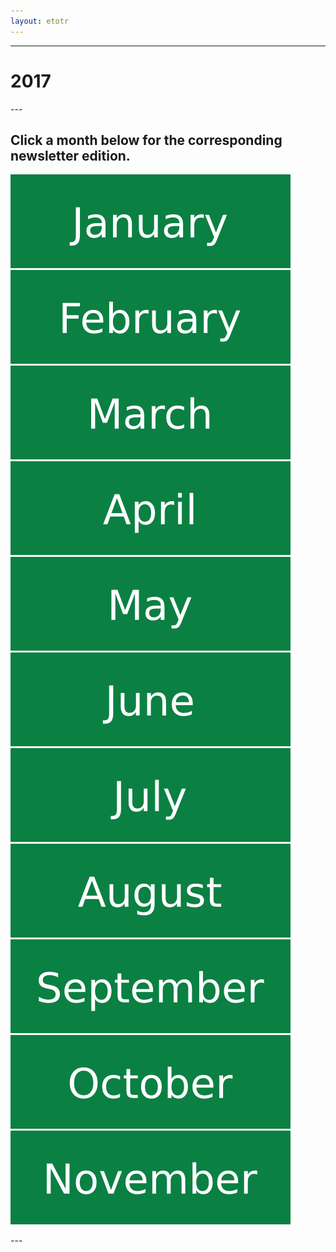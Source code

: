 ```yaml
---
layout: etotr
---
```

---
<p id="top" align="center">
  <h1>2017</h1>
</p>
---
<p align="center">
  <h2>Click a month below for the corresponding newsletter edition.</h2>
  <a href="01#top" title="January"><img class="month" alt="January" src="../../assets/svg/january-button.svg"></a>
  <a href="02#top" title="February"><img class="month" alt="February" src="../../assets/svg/february-button.svg"></a>
  <a href="03#top" title="March"><img class="month" alt="March" src="../../assets/svg/march-button.svg"></a>
  <a href="04#top" title="April"><img class="month" alt="April" src="../../assets/svg/april-button.svg"></a>
  <a href="05#top" title="May"><img class="month" alt="May" src="../../assets/svg/may-button.svg"></a>
  <a href="06#top" title="June"><img class="month" alt="June" src="../../assets/svg/june-button.svg"></a>
  <a href="07#top" title="July"><img class="month" alt="July" src="../../assets/svg/july-button.svg"></a>
  <a href="08#top" title="August"><img class="month" alt="August" src="../../assets/svg/august-button.svg"></a>
  <a href="09#top" title="September"><img class="month" alt="September" src="../../assets/svg/september-button.svg"></a>
  <a href="10#top" title="October"><img class="month" alt="October" src="../../assets/svg/october-button.svg"></a>
  <a href="11#top" title="November"><img class="month" alt="November" src="../../assets/svg/november-button.svg"></a>
</p>
---

